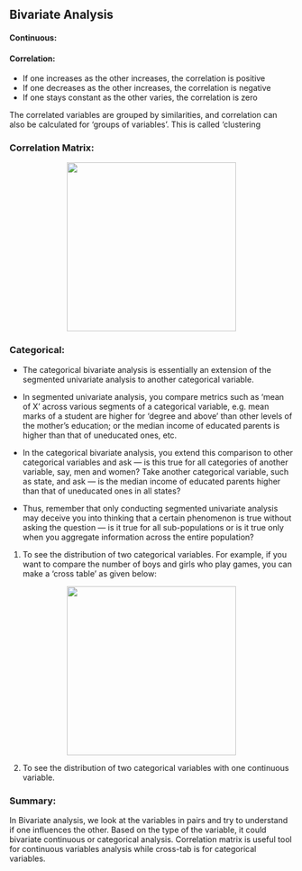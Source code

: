 ## Bivariate Analysis

#### Continuous:

#### Correlation:
- If one increases as the other increases, the correlation is positive
- If one decreases as the other increases, the correlation is negative
- If one stays constant as the other varies, the correlation is zero

The correlated variables are grouped by similarities, and correlation can also be calculated for ‘groups of variables’. This is called ‘clustering

### Correlation Matrix:
<p align="center"> 
	<img src="../.assets/correlation_matrix.png" height=300/>
</p>


### Categorical:
- The categorical bivariate analysis is essentially an extension of the segmented univariate analysis to another categorical variable. 
- In segmented univariate analysis, you compare metrics such as ‘mean of X’ across various segments of a categorical variable, e.g. mean marks of a student are higher for ‘degree and above’ than other levels of the mother’s education; or the median income of educated parents is higher than that of uneducated ones, etc.
    
- In the categorical bivariate analysis, you extend this comparison to other categorical variables and ask — is this true for all categories of another variable, say, men and women? Take another categorical variable, such as state, and ask — is the median income of educated parents higher than that of uneducated ones in all states?
-  Thus, remember that only conducting segmented univariate analysis may deceive you into thinking that a certain phenomenon is true without asking the question — is it true for all sub-populations or is it true only when you aggregate information across the entire population?

1. To see the distribution of two categorical variables. For example, if you want to compare the number of boys and girls who play games, you can make a ‘cross table’ as given below:
<p align="center"> 
	<img src="../.assets/correlation_matrix.png" height=300/>
</p>
    
2. To see the distribution of two categorical variables with one continuous variable.

### Summary:
In Bivariate analysis, we look at the variables in pairs and try to understand if one influences the other. Based on the type of the variable, it could bivariate continuous or categorical analysis. Correlation matrix is useful tool for continuous variables analysis while cross-tab is for categorical variables.
    

